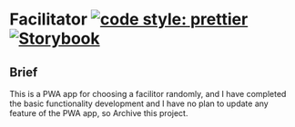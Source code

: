 # Facilitator [![code style: prettier](https://img.shields.io/badge/code_style-prettier-ff69b4.svg)](https://github.com/prettier/prettier) [![Storybook](https://github.com/storybooks/press/blob/master/badges/storybook.svg)](https://github.com/storybooks/storybook)

## Brief
This is a PWA app for choosing a facilitor randomly, and I have completed the basic functionality development and I have no plan to update any feature of the PWA app, so Archive this project.